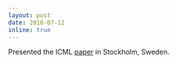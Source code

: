 ```yaml
---
layout: post
date: 2018-07-12
inline: true
---
```


Presented the ICML <a href="https://arxiv.org/pdf/1806.05413.pdf">paper</a> in Stockholm, Sweden. 
